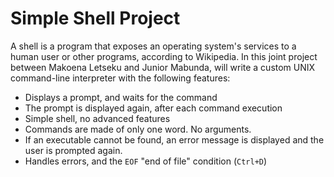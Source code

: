 # Simple Shell Project
A shell is a program that exposes an operating system's services to a human user or other programs, according to Wikipedia. In this joint project between Makoena Letseku and Junior Mabunda, will write a custom UNIX command-line interpreter with the following features:
- Displays a prompt, and waits for the command
- The prompt is displayed again, after each command execution
- Simple shell, no advanced features
- Commands are made of only one word. No arguments.
- If an executable cannot be found, an error message is displayed and the user is prompted again.
- Handles errors, and the `EOF` "end of file" condition (`Ctrl+D`)
